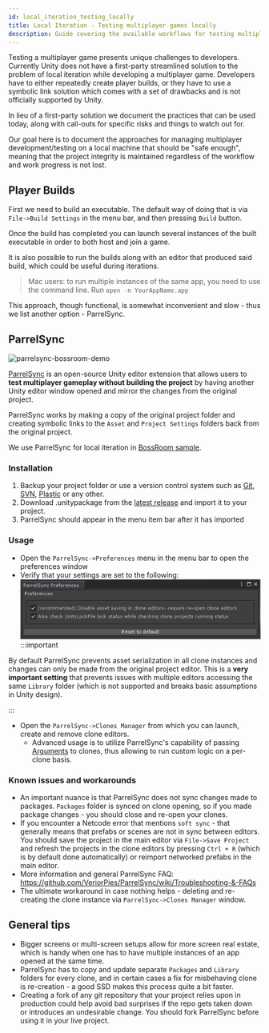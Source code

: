 ```yaml
---
id: local_iteration_testing_locally
title: Local Iteration - Testing multiplayer games locally
description: Guide covering the available workflows for testing multiplayer games locally.
---
```


Testing a multiplayer game presents unique challenges to developers. 
Currently Unity does not have a first-party streamlined solution to the problem of local iteration while developing a multiplayer game. Developers have to either repeatedly create player builds, or they have to use a symbolic link solution which comes with a set of drawbacks and is not officially supported by Unity.

In lieu of a first-party solution we document the practices that can be used today, along with call-outs for specific risks and things to watch out for.

Our goal here is to document the approaches for managing multiplayer development/testing on a local machine that should be "safe enough", meaning that the project integrity is maintained regardless of the workflow and work progress is not lost.

## Player Builds

First we need to build an executable. The default way of doing that is via  `File->Build Settings` in the menu bar, and then pressing `Build` button.

Once the build has completed you can launch several instances of the built executable in order to both host and join a game.

It is also possible to run the builds along with an editor that produced said build, which could be useful during iterations.

> Mac users: to run multiple instances of the same app, you need to use the command line.
> Run `open -n YourAppName.app`

This approach, though functional, is somewhat inconvenient and slow - thus we list another option - ParrelSync.

## ParrelSync
![parrelsync-bossroom-demo](../../../static/img/parrelsync-bossroom-demo.gif)

[ParrelSync](https://github.com/VeriorPies/ParrelSync) is an open-source Unity editor extension that allows users to **test multiplayer gameplay without building the project** by having another Unity editor window opened and mirror the changes from the original project. 

ParrelSync works by making a copy of the original project folder and creating symbolic links to the `Asset` and `Project Settings` folders back from the original project.

We use ParrelSync for local iteration in [BossRoom sample](https://github.com/Unity-Technologies/com.unity.multiplayer.samples.coop/).

### Installation
1.  Backup your project folder or use a version control system such as [Git](https://git-scm.com/), [SVN](https://subversion.apache.org/), [Plastic](https://www.plasticscm.com/) or any other.
2.  Download .unitypackage from the [latest release](https://github.com/VeriorPies/ParrelSync/releases) and import it to your project.
3.  ParrelSync should appear in the menu item bar after it has imported

### Usage
 - Open the `ParrelSync->Preferences` menu in the menu bar to open the preferences window
 - Verify that your settings are set to the following: ![parrelsync-preferences](../../../static/img/parrelsync-preferences.png)
:::important

By default ParrelSync prevents asset serialization in all clone instances and changes can only be made from the original project editor. This is a **very important setting** that prevents issues with multiple editors accessing the same `Library` folder (which is not supported and breaks basic assumptions in Unity design).

:::

 - Open the `ParrelSync->Clones Manager` from which you can launch, create and remove clone editors.
	 - Advanced usage is to utilize ParrelSync's capability of passing [Arguments](https://github.com/VeriorPies/ParrelSync/wiki/Argument) to clones, thus allowing to run custom logic on a per-clone basis.

### Known issues and workarounds
 - An important nuance is that ParrelSync does not sync changes made to packages. `Packages` folder is synced on clone opening, so if you made package changes - you should close and re-open your clones.
 - If you encounter a Netcode error that mentions `soft sync` - that generally means that prefabs or scenes are not in sync between editors. You should save the project in the main editor via `File->Save Project` and refresh the projects in the clone editors by pressing `Ctrl + R` (which is by default done automatically) or reimport networked prefabs in the main editor.
 - More information and general ParrelSync FAQ: https://github.com/VeriorPies/ParrelSync/wiki/Troubleshooting-&-FAQs
 - The ultimate workaround in case nothing helps - deleting and re-creating the clone instance via `ParrelSync->Clones Manager` window.

## General tips
 - Bigger screens or multi-screen setups allow for more screen real estate, which is handy when one has to have multiple instances of an app opened at the same time.
 - ParrelSync has to copy and update separate `Packages` and `Library` folders for every clone, and in certain cases a fix for misbehaving clone is re-creation - a good SSD makes this process quite a bit faster.
 - Creating a fork of any git repository that your project relies upon in production could help avoid bad surprises if the repo gets taken down or introduces an undesirable change. You should fork ParrelSync before using it in your live project.